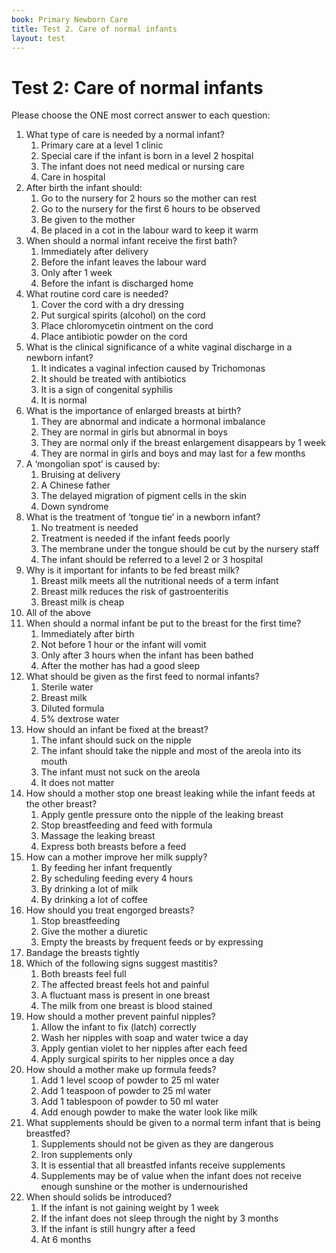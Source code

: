```yaml
---
book: Primary Newborn Care
title: Test 2. Care of normal infants
layout: test
---
```


# Test 2: Care of normal infants

Please choose the ONE most correct answer to each question:

1.	What type of care is needed by a normal infant?
	1.	Primary care at a level 1 clinic
	1.	Special care if the infant is born in a level 2 hospital
	1.	The infant does not need medical or nursing care
	1.	Care in hospital
2.	After birth the infant should:
	1.	Go to the nursery for 2 hours so the mother can rest
	1.	Go to the nursery for the first 6 hours to be observed
	1.	Be given to the mother
	1.	Be placed in a cot in the labour ward to keep it warm
3.	When should a normal infant receive the first bath?
	1.	Immediately after delivery
	1.	Before the infant leaves the labour ward
	1.	Only after 1 week
	1.	Before the infant is discharged home
4.	What routine cord care is needed?
	1.	Cover the cord with a dry dressing
	1.	Put surgical spirits (alcohol) on the cord
	1.	Place chloromycetin ointment on the cord
	1.	Place antibiotic powder on the cord
5.	What is the clinical significance of a white vaginal discharge in a newborn infant?
	1.	It indicates a vaginal infection caused by Trichomonas
	1.	It should be treated with antibiotics
	1.	It is a sign of congenital syphilis
	1.	It is normal
6.	What is the importance of enlarged breasts at birth?
	1.	They are abnormal and indicate a hormonal imbalance
	1.	They are normal in girls but abnormal in boys
	1.	They are normal only if the breast enlargement disappears by 1 week
	1.	They are normal in girls and boys and may last for a few months
7.	A ‘mongolian spot’ is caused by:
	1.	Bruising at delivery
	1.	A Chinese father
	1.	The delayed migration of pigment cells in the skin
	1.	Down syndrome
8.	What is the treatment of ‘tongue tie’ in a newborn infant?
	1.	No treatment is needed
	1.	Treatment is needed if the infant feeds poorly
	1.	The membrane under the tongue should be cut by the nursery staff
	1.	The infant should be referred to a level 2 or 3 hospital
9.	Why is it important for infants to be fed breast milk?
	1.	Breast milk meets all the nutritional needs of a term infant
	1.	Breast milk reduces the risk of gastroenteritis
	1.	Breast milk is cheap
1.	All of the above
10.	When should a normal infant be put to the breast for the first time?
	1.	Immediately after birth
	1.	Not before 1 hour or the infant will vomit
	1.	Only after 3 hours when the infant has been bathed
	1.	After the mother has had a good sleep
11.	What should be given as the first feed to normal infants?
	1.	Sterile water
	1.	Breast milk
	1.	Diluted formula
	1.	5% dextrose water
12.	How should an infant be fixed at the breast?
	1.	The infant should suck on the nipple
	1.	The infant should take the nipple and most of the areola into its mouth
	1.	The infant must not suck on the areola
	1.	It does not matter
13.	How should a mother stop one breast leaking while the infant feeds at the other breast?
	1.	Apply gentle pressure onto the nipple of the leaking breast
	1.	Stop breastfeeding and feed with formula
	1.	Massage the leaking breast
	1.	Express both breasts before a feed
14.	How can a mother improve her milk supply?
	1.	By feeding her infant frequently
	1.	By scheduling feeding every 4 hours
	1.	By drinking a lot of milk
	1.	By drinking a lot of coffee
15.	How should you treat engorged breasts?
	1.	Stop breastfeeding
	1.	Give the mother a diuretic
	1.	Empty the breasts by frequent feeds or by expressing
1.	Bandage the breasts tightly
16.	Which of the following signs suggest mastitis?
	1.	Both breasts feel full
	1.	The affected breast feels hot and painful
	1.	A fluctuant mass is present in one breast
	1.	The milk from one breast is blood stained
17.	How should a mother prevent painful nipples?
	1.	Allow the infant to fix (latch) correctly
	1.	Wash her nipples with soap and water twice a day
	1.	Apply gentian violet to her nipples after each feed
	1.	Apply surgical spirits to her nipples once a day
18.	How should a mother make up formula feeds?
	1.	Add 1 level scoop of powder to 25 ml water
	1.	Add 1 teaspoon of powder to 25 ml water
	1.	Add 1 tablespoon of powder to 50 ml water
	1.	Add enough powder to make the water look like milk
19.	What supplements should be given to a normal term infant that is being breastfed?
	1.	Supplements should not be given as they are dangerous
	1.	Iron supplements only
	1.	It is essential that all breastfed infants receive supplements
	1.	Supplements may be of value when the infant does not receive enough sunshine or the mother is undernourished
20.	When should solids be introduced?
	1.	If the infant is not gaining weight by 1 week
	1.	If the infant does not sleep through the night by 3 months
	1.	If the infant is still hungry after a feed
	1.	At 6 months